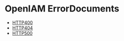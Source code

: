 # OpenIAM ErrorDocuments #
* [HTTP400](https://alexanderlesin.github.io/ErrorDocuments/HTTP400.html)
* [HTTP404](https://alexanderlesin.github.io/ErrorDocuments/HTTP404.html)
* [HTTP500](https://alexanderlesin.github.io/ErrorDocuments/HTTP500.html)

